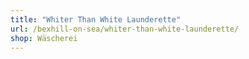 ```yaml
---
title: "Whiter Than White Launderette"
url: /bexhill-on-sea/whiter-than-white-launderette/
shop: Wäscherei
---
```

